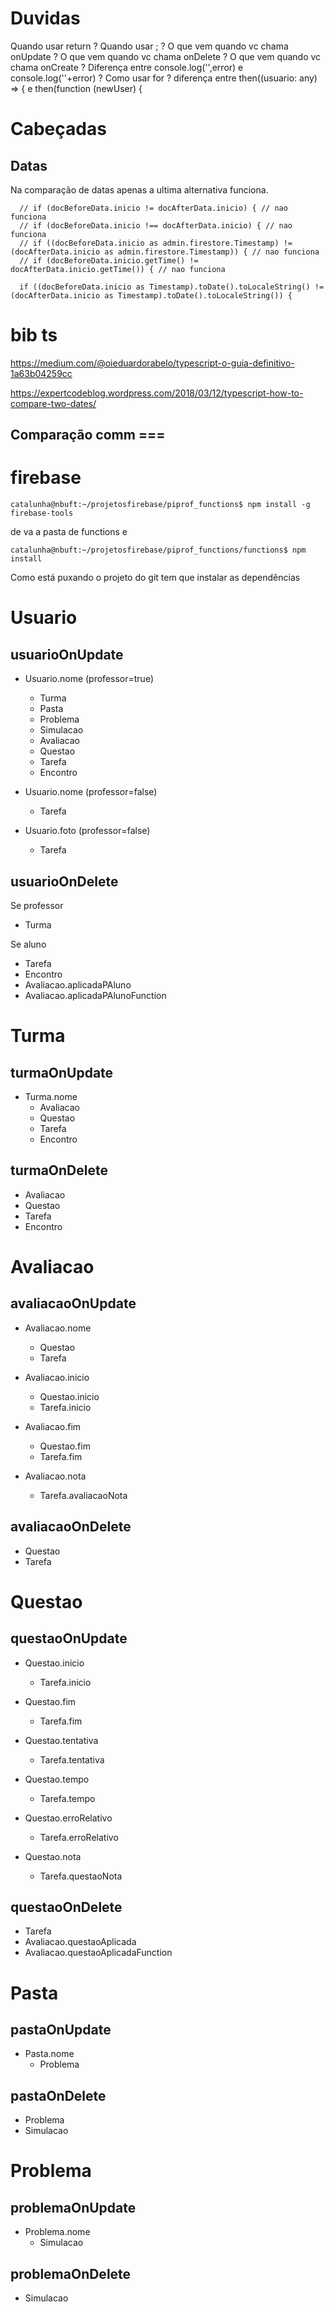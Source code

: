 # Duvidas
Quando usar return ?
Quando usar ;  ?
O que vem quando vc chama onUpdate ?
O que vem quando vc chama onDelete ?
O que vem quando vc chama onCreate ?
Diferença entre  console.log('',error) e   console.log(''+error)  ?
Como usar for ?
diferença entre then((usuario: any) => {   e    then(function (newUser) { 


# Cabeçadas

## Datas
Na comparação de datas apenas a ultima alternativa funciona.
~~~
  // if (docBeforeData.inicio != docAfterData.inicio) { // nao funciona
  // if (docBeforeData.inicio !== docAfterData.inicio) { // nao funciona
  // if ((docBeforeData.inicio as admin.firestore.Timestamp) != (docAfterData.inicio as admin.firestore.Timestamp)) { // nao funciona
  // if (docBeforeData.inicio.getTime() != docAfterData.inicio.getTime()) { // nao funciona

  if ((docBeforeData.inicio as Timestamp).toDate().toLocaleString() != (docAfterData.inicio as Timestamp).toDate().toLocaleString()) {
~~~


# bib ts

https://medium.com/@oieduardorabelo/typescript-o-guia-definitivo-1a63b04259cc

https://expertcodeblog.wordpress.com/2018/03/12/typescript-how-to-compare-two-dates/


## Comparação comm ===


# firebase
~~~
catalunha@nbuft:~/projetosfirebase/piprof_functions$ npm install -g firebase-tools
~~~
de va a pasta de functions e 
~~~
catalunha@nbuft:~/projetosfirebase/piprof_functions/functions$ npm install
~~~
Como está puxando o projeto do git tem que instalar as dependências

# Usuario

## usuarioOnUpdate

- Usuario.nome (professor=true)
  - Turma
  - Pasta
  - Problema
  - Simulacao
  - Avaliacao
  - Questao
  - Tarefa
  - Encontro

- Usuario.nome (professor=false)
  - Tarefa

- Usuario.foto (professor=false)
  - Tarefa

## usuarioOnDelete
Se professor
- Turma

Se aluno
- Tarefa
- Encontro
- Avaliacao.aplicadaPAluno
- Avaliacao.aplicadaPAlunoFunction

# Turma

## turmaOnUpdate

- Turma.nome
  - Avaliacao
  - Questao
  - Tarefa
  - Encontro

## turmaOnDelete

- Avaliacao
- Questao
- Tarefa
- Encontro

# Avaliacao

## avaliacaoOnUpdate
- Avaliacao.nome
  - Questao
  - Tarefa

- Avaliacao.inicio
  - Questao.inicio
  - Tarefa.inicio

- Avaliacao.fim
  - Questao.fim
  - Tarefa.fim

- Avaliacao.nota
  - Tarefa.avaliacaoNota

## avaliacaoOnDelete

- Questao
- Tarefa

# Questao

## questaoOnUpdate

- Questao.inicio
  - Tarefa.inicio

- Questao.fim
  - Tarefa.fim
- Questao.tentativa
  - Tarefa.tentativa

- Questao.tempo
  - Tarefa.tempo

- Questao.erroRelativo
  - Tarefa.erroRelativo

- Questao.nota
  - Tarefa.questaoNota

## questaoOnDelete

- Tarefa
- Avaliacao.questaoAplicada
- Avaliacao.questaoAplicadaFunction

# Pasta

## pastaOnUpdate

- Pasta.nome
  - Problema

## pastaOnDelete
- Problema
- Simulacao


# Problema

## problemaOnUpdate

- Problema.nome
  - Simulacao

## problemaOnDelete

- Simulacao
